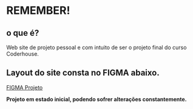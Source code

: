 # REMEMBER!

## o que é?
Web site de projeto pessoal e com intuito de ser o projeto final do curso Coderhouse.

## Layout do site consta no FIGMA abaixo.
[FIGMA Projeto](https://www.figma.com/design/ykuFHU7uvFnHgLbGy2RnHV/Untitled?node-id=0-1&t=IcAYTTqkstqKx3Id-1)

**Projeto em estado inicial, podendo sofrer alterações constantemente.**